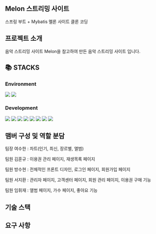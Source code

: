 <div align=left><h2>Melon 스트리밍 사이트</h2></div>

스프링 부트 + Mybatis 멜론 사이트 클론 코딩

<div align=left><h2>프로젝트 소개</h2></div>
음악 스트리밍 사이트 Melon을 참고하여 만든 음악 스트리밍 사이트 입니다.

<div align=left><h2>📚 STACKS</h2></div>

<div align=left><h3>Environment</h3></div>

<div>
  <img src="https://img.shields.io/badge/github-181717?style=for-the-badge&logo=github&logoColor=white">
  <img src="https://img.shields.io/badge/git-F05032?style=for-the-badge&logo=git&logoColor=white">
</div>

<div align=left><h3>Development</h3></div>

<div>
  <img src="https://img.shields.io/badge/java-007396?style=for-the-badge&logo=java&logoColor=white">
  <img src="https://img.shields.io/badge/springboot-6DB33F?style=for-the-badge&logo=Spring Boot&logoColor=white">
  <img src="https://img.shields.io/badge/html5-E34F26?style=for-the-badge&logo=html5&logoColor=white"> 
  <img src="https://img.shields.io/badge/css-1572B6?style=for-the-badge&logo=css3&logoColor=white"> 
  <img src="https://img.shields.io/badge/javascript-F7DF1E?style=for-the-badge&logo=javascript&logoColor=black"> 
  <img src="https://img.shields.io/badge/jquery-0769AD?style=for-the-badge&logo=jquery&logoColor=white">
  <img src="https://img.shields.io/badge/oracle-F80000?style=for-the-badge&logo=oracle&logoColor=white">
  <img src="https://img.shields.io/badge/gradle-02303A?style=for-the-badge&logo=gradle&logoColor=white">
</div>

<div align=left><h2>맴버 구성 및 역할 분담</h2></div>

팀장 여수한 : 차트(인기, 최신, 장르별, 앨범)

팀원 김훈규 : 이용권 관리 페이지, 재생목록 페이지

팀원 방수현 : 전체적인 프론트 디자인, 로그인 페이지, 회원가입 페이지

팀원 서지환 : 관리자 페이지, 고객센터 페이지, 회원 관리 페이지, 이용권 구매 기능

팀원 임휘재 : 앨범 페이지, 가수 페이지, 좋아요 기능

## 기술 스택


## 요구 사항
